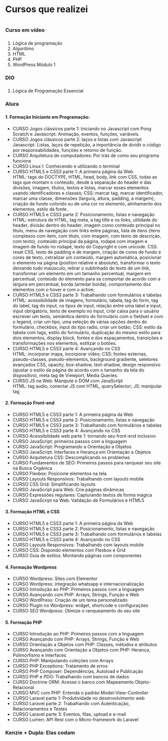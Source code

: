 # Cursos que realizei <H1>
  
### Curso em vídeo <H3>

1. Lógica de programação
2. Algorítimo
3. HTML
4. PHP
5. WordPress Módulo 1

### DIO <H3>

1. Lógica de Programação Essencial
  
### Alura <H3>
  
#### 1. Formação Iniciante em Programação: <H4>

- CURSO Jogos clássicos parte 1: Iniciando no Javascript com Pong</li>
    Scratch e Javascript. Animação, eventos, funções, variáveis.
- CURSO Jogos clássicos parte 2: laços e listas com Javascript</li>
    Javascript. Listas, laços de repetição, a importância de dividir o código por responsabilidades, funções e retorno de função.
- CURSO Arquitetura de computadores: Por trás de como seu programa funciona</li>
- CURSO Linux I: Conhecendo e utilizando o terminal</li>
- CURSO HTML5 e CSS3 parte 1: A primeira página da Web</li>
    HTML: tags do DOCTYPE, HTML, head, body, link com CSS, todas as tags que montam o conteúdo, desde a separação do header e das divisões, imagem, títulos, textos e       listas, marcar esses elementos usando identificadores e classes;
    CSS: marcar tag, marcar identificador, marcar uma classe, dimensões (largura, altura, padding, a margem), criação de fundo colorido ou de uma cor no elemento,         alinhamento dos elementos, estilo da fonte.
- CURSO HTML5 e CSS3 parte 2: Posicionamento, listas e navegação</li>
    HTML: estrutura de HTML, tag meta, a tag title e os links, utilidade do header, divisão dentro do header, imagem como conteúdo principal no título, menu de             navegação com links entre páginas, lista de itens (itens complexos com item, com título, com imagem, com texto de descrição, com texto), conteúdo principal da         página, rodapé com imagem e imagem de fundo no rodapé, texto do Copyright e com unicode.
    CSS: reset CSS, texto de padding e de margem, criação de cores de fundo e cores de texto, cetralizar um conteúdo, margem automática, posicionar o elemento na           página (position relative e absolute), transformar o texto deixando tudo maiúsculo, retirar o sublinhado do texto de um link, transformar um elemento em um tamanho     percentual, margem em percentual, conteúdo do elemento para se comportar de acordo com a largura em percentual, borda (arredar borda), comportamento dos elementos     com o hover e com o active;
- CURSO HTML5 e CSS3 parte 3: Trabalhando com formulários e tabelas</li>
    HTML: acessibilidade de imagens, formulário, tabela, tag do form, tag do label, tag do input, os tipos de input, relação entre uma label e input, input                 obrigatório, texto de exemplo no input, criar caixa para o usuário escrever um texto, semântica dentro do formulário com o fieldset e com o legend, criar um tipo,     uma seleção de várias opções dentro do formulário, checkbox, input do tipo radio, criar um botão;
    CSS: estilo da tabela com tags, estilo do formulário, duplicação do mesmo estilo para dois elementos, display block, fontes e dos espaçamentos, transições e           transformações nos elementos, estilizar o botões.
- CURSO HTML5 e CSS3 parte 4: Avançando no CSS</li>
    HTML: incorporar mapa, incorporar vídeo;
    CSS: fontes externas, pseudo-classes, pseudo-elementos, background gradiente, seletores avançados CSS, opacity, box-shadow, text-shadow, design responsivo (ajustar     o estilo da página de acordo com o tamanho da tela do dispositivo), meta tag de Viewport, Media Queries.
- CURSO JS na Web: Manipule o DOM com JavaScript</li>
   HTML: tag audio, conectar JS com HTML, querySelector;
   JS: manipular tag <audio> do HTML através do JavaScript.
- CURSO Git e Github: Controle e compartilhe seu código</li>
  
#### 2. Formação Front-end <H4>

- CURSO HTML5 e CSS3 parte 1: A primeira página da Web</li>
- CURSO HTML5 e CSS3 parte 2: Posicionamento, listas e navegação</li>
- CURSO HTML5 e CSS3 parte 3: Trabalhando com formulários e tabelas</li>
- CURSO HTML5 e CSS3 parte 4: Avançando no CSS</li>
- CURSO Acessibilidade web parte 1: tornando seu front-end inclusivo</li>
- CURSO JavaScript: primeiros passos com a linguagem</li>
- CURSO JavaScript: Programando a Orientação a Objetos</li>
- CURSO JavaScript: Interfaces e Herança em Orientação a Objetos</li>
- CURSO Arquitetura CSS: Descomplicando os problemas</li>
- CURSO Fundamentos de SEO: Primeiros passos para ranquear seu site na Busca Orgânica</li>
- CURSO Flexbox: Posicione elementos na tela</li>
- CURSO Layouts Responsivos: Trabalhando com layouts mobile</li>
- CURSO CSS Grid: Simplificando layouts</li>
- CURSO JavaScript para Web: Crie páginas dinâmicas</li>
- CURSO Expressões regulares: Capturando textos de forma mágica</li>
- CURSO JavaScript na Web: Validação de Formulários e HTML5</li>

#### 3. Formação HTML e CSS <H4>

- CURSO HTML5 e CSS3 parte 1: A primeira página da Web</li>
- CURSO HTML5 e CSS3 parte 2: Posicionamento, listas e navegação</li>
- CURSO HTML5 e CSS3 parte 3: Trabalhando com formulários e tabelas</li>
- CURSO HTML5 e CSS3 parte 4: Avançando no CSS</li>
- CURSO Layouts Responsivos: Trabalhando com layouts mobile</li>
- CURSO CSS: Dispondo elementos com Flexbox e Grid</li>
- CURSO Guia de estilos: Montando páginas com componentes</li>

#### 4. Formação Wordpress <H4>

- CURSO Wordpress: Sites com Elementor</li>
- CURSO Wordpress: integração whatsapp e internacionalização</li>
- CURSO Introdução ao PHP: Primeiros passos com a linguagem</li>
- CURSO Avançando com PHP: Arrays, Strings, Função e Web</li>
- CURSO WordPress: Criação de um tema personalizado</li>
- CURSO Plugin no Wordpress: widget, shortcode e configurações</li>
- CURSO SEO Wordpress: Otimize o ranqueamento do seu site</li>
    
#### 5. Formação PHP <H4>

- CURSO Introdução ao PHP: Primeiros passos com a linguagem</li>
- CURSO Avançando com PHP: Arrays, Strings, Função e Web</li>
- CURSO Orientação a Objetos com PHP: Classes, métodos e atributos</li>
- CURSO Avançando com Orientação a Objetos com PHP: Herança, Polimorfismo e Interfaces</li>
- CURSO PHP: Manipulando coleções com Arrays</li>
- CURSO PHP Exceptions: Tratamento de erros</li>
- CURSO PHP Composer: Dependências, Autoload e Publicação</li>
- CURSO PHP e PDO: Trabalhando com bancos de dados</li>
- CURSO Doctrine ORM: Acesse o banco com Mapeamento Objeto-Relacional</li>
- CURSO MVC com PHP: Entenda o padrão Model-View-Controller</li>
- CURSO Laravel parte 1: Produtividade no desenvolvimento web</li>
- CURSO Laravel parte 2: Trabalhando com Autenticação, Relacionamentos e Testes</li>
- CURSO Laravel parte 3: Eventos, filas, upload e e-mail</li>
- CURSO Lumen: API Rest com o Micro-framework do Laravel</li>
  
### Kenzie + Dupla: Elas codam <H3>
